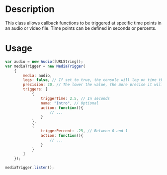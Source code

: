 Description
==================
This class allows callback functions to be triggered at specific time points in an audio or video file.
Time points can be defined in seconds or percents.

Usage
==================

```javascript
var audio = new Audio([URLString]);
var mediaTrigger = new MediaTrigger(
    {
        media: audio, 
        logs: false, // If set to true, the console will log on time the name of each trigger
        precision: 20, // The lower the value, the more precise it will be. You probably shouldn't go under 15 though.
        triggers: [
            {	
                triggerTime: 2.5, // In seconds
                name: "Intro", // Optional
                action: function(){ 
                    // ...
                }
            },
            {	
                triggerPercent: .25, // Between 0 and 1 
                action: function(){ 
                    // ...
                }
            }
        ]
    });

mediaTrigger.listen();
```